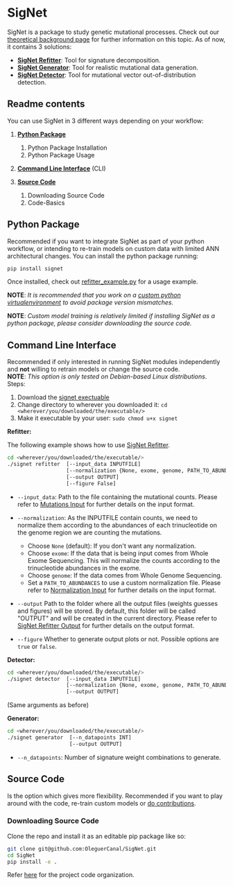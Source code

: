 # SigNet

SigNet is a package to study genetic mutational processes.
Check out our [theoretical background page](documentation/theoretical_background.md) for further information on this topic.
As of now, it contains 3 solutions:

- **[SigNet Refitter](documentation/signet_refitter.md)**: Tool for signature decomposition.
- **[SigNet Generator](documentation/signet_generator.md)**: Tool for realistic mutational data generation.
- **[SigNet Detector](documentation/signet_detector.md)**: Tool for mutational vector out-of-distribution detection.


## Readme contents

You can use SigNet in 3 different ways depending on your workflow:

1. **[Python Package](#python-package)**
   1. Python Package Installation
   2. Python Package Usage

2. **[Command Line Interface](#command-line-interface)** (CLI)

3. **[Source Code](#source-code)**
   1. Downloading Source Code
   2. Code-Basics


## Python Package
Recommended if you want to integrate SigNet as part of your python workflow, or intending to re-train models on custom data with limited ANN architectural changes.
You can install the python package running:

```BASH
pip install signet
```

Once installed, check out [refitter_example.py](examples/refitter_example.py) for a usage example.

**NOTE**: _It is recommended that you work on a [custom python virtualenvironment](https://virtualenv.pypa.io/en/latest/) to avoid package version mismatches._

**NOTE**: _Custom model training is relatively limited if installing SigNet as a python package, please consider downloading the source code._


## Command Line Interface

Recommended if only interested in running SigNet modules independently and **not** willing to retrain models or change the source code.<br>
**NOTE**: _This option is only tested on Debian-based Linux distributions_. Steps:

1. Download the [signet exectuable](TODOlink_to_executable)
2. Change directory to wherever you downloaded it: `cd <wherever/you/downloaded/the/executable/>` 
3. Make it executable by your user: `sudo chmod u+x signet`

__Refitter:__

The following example shows how to use [SigNet Refitter](documentation/signet_refitter.md).


```BASH
cd <wherever/you/downloaded/the/executable/>
./signet refitter  [--input_data INPUTFILE]
                   [--normalization {None, exome, genome, PATH_TO_ABUNDANCES}] 
                   [--output OUTPUT]
                   [--figure False]
```

- `--input_data`: Path to the file containing the mutational counts. Please refer to [Mutations Input](documentation/input_output_formats.md##Mutations-Input) for further details on the input format.

- `--normalization`: As the INPUTFILE contain counts, we need to normalize them according to the abundances of each trinucleotide on the genome region we are counting the mutations.
  - Choose `None` (default): If you don't want any normalization.
  - Choose `exome`:  If the data that is being input comes from Whole Exome Sequencing. This will normalize the counts according to the trinucleotide abundances in the exome.
  - Choose `genome`: If the data comes from Whole Genome Sequencing.
  - Set a `PATH_TO_ABUNDANCES` to use a custom normalization file. Please refer to [Normalization Input](documentation/input_output_formats.md##Mutations-Input) for further details on the input format.

- `--output` Path to the folder where all the output files (weights guesses and figures) will be stored. By default, this folder will be called "OUTPUT" and will be created in the current directory. Please refer to [SigNet Refitter Output](documentation/input_output_formats.md##Signet-Refitter-Output) for further details on the output format.

- `--figure` Whether to generate output plots or not. Possible options are `true` or `false`.


__Detector:__

```BASH
cd <wherever/you/downloaded/the/executable/>
./signet detector  [--input_data INPUTFILE]
                   [--normalization {None, exome, genome, PATH_TO_ABUNDANCES}] 
                   [--output OUTPUT]
```

(Same arguments as before)

__Generator:__

```BASH
cd <wherever/you/downloaded/the/executable/>
./signet generator  [--n_datapoints INT]
                    [--output OUTPUT]
```

- `--n_datapoints`: Number of signature weight combinations to generate.


## Source Code

Is the option which gives more flexibility.
Recommended if you want to play around with the code, re-train custom models or [do contributions](documentation/).

### Downloading Source Code

Clone the repo and install it as an editable pip package like so:

```BASH
git clone git@github.com:OleguerCanal/SigNet.git
cd SigNet
pip install -e .
```

Refer [here](documentation/code_structure.md) for the project code organization.
